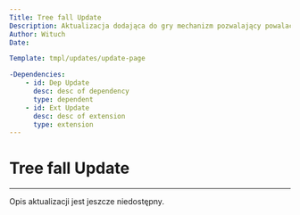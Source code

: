 ```yaml
---
Title: Tree fall Update
Description: Aktualizacja dodająca do gry mechanizm pozwalający powalać drzewa
Author: Wituch
Date:

Template: tmpl/updates/update-page

-Dependencies:
    - id: Dep Update
      desc: desc of dependency
      type: dependent
    - id: Ext Update
      desc: desc of extension
      type: extension
---
```


# Tree fall Update
-----

Opis aktualizacji jest jeszcze niedostępny.

